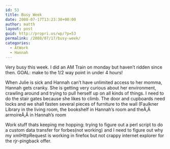 ```yaml
---
id: 53
title: Busy Week
date: 2008-07-17T13:23:30+00:00
author: matth
layout: post
guid: http://propri.us/wp/?p=53
permalink: /2008/07/17/busy-week/
categories:
  - AtWork
  - Hannah
---
```

Very busy this week. I did an AM Train on monday but haven&#8217;t ridden since then. GOAL: make to the 1/2 way point in under 4 hours!

When Julie is sick and Hannah can&#8217;t have unlimited access to her momma, Hannah gets cranky. She is getting very curious about her environment, crawling around and trying to pull herself up on all kinds of things. I need to do the stair gates because she likes to climb. The door and cupboards need locks and we shall fasten several pieces of furniture to the wall (Faulkner Library in the living room, the bookshelf in Hannah&#8217;s room and theÃ‚Â armoireÃ‚Â in Hannah&#8217;s room

Work stuff thats keeping me hopping: trying to figure out a perl script to do a custom data transfer for forbes(not working) and I need to figure out why my xmlHttpRequest is working in firefox but not crappy internet explorer for the rjr-pingback offer.